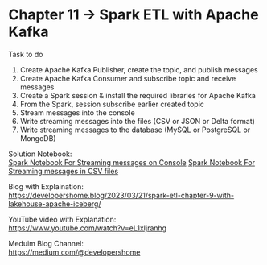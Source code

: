 
# Chapter 11 -> Spark ETL with Apache Kafka

Task to do 
1. Create Apache Kafka Publisher, create the topic, and publish messages 
2. Create Apache Kafka Consumer and subscribe topic and receive messages
3. Create a Spark session & install the required libraries for Apache Kafka 
4. From the Spark, session subscribe earlier created topic 
5. Stream messages into the console 
6. Write streaming messages into the files (CSV or JSON or Delta format)
7. Write streaming messages to the database (MySQL or PostgreSQL or MongoDB)

Solution Notebook:<br/>
[Spark Notebook For Streaming messages on Console](chapter12.ipynb)
[Spark Notebook For Streaming messages in CSV files](chapter12_1.ipynb)

Blog with Explaination: <br/>
https://developershome.blog/2023/03/21/spark-etl-chapter-9-with-lakehouse-apache-iceberg/

YouTube video with Explanation: <br/>
https://www.youtube.com/watch?v=eL1xIjranhg

Meduim Blog Channel: <br/>
https://medium.com/@developershome
